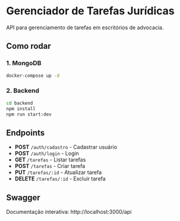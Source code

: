# Gerenciador de Tarefas Jurídicas

API para gerenciamento de tarefas em escritórios de advocacia.

## Como rodar

### 1. MongoDB
```bash
docker-compose up -d
```

### 2. Backend
```bash
cd backend
npm install
npm run start:dev
```

## Endpoints

- **POST** `/auth/cadastro` - Cadastrar usuário
- **POST** `/auth/login` - Login
- **GET** `/tarefas` - Listar tarefas
- **POST** `/tarefas` - Criar tarefa
- **PUT** `/tarefas/:id` - Atualizar tarefa
- **DELETE** `/tarefas/:id` - Excluir tarefa

## Swagger

Documentação interativa: http://localhost:3000/api